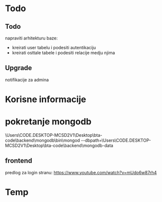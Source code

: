 # Todo

## Todo
napraviti arhitekturu baze:
* kreirati user tabelu i podesiti autentikaciju
* kreirati osttale tabele i podesiti relacije medju njima

## Upgrade

notifikacije za admina

# Korisne informacije

# pokretanje mongodb

\Users\CODE.DESKTOP-MCSD2V1\Desktop\bta-code\backend\mongodb\bin\mongod --dbpath=\Users\CODE.DESKTOP-MCSD2V1\Desktop\bta-code\backend\mongodb-data

## frontend
predlog za login stranu: https://www.youtube.com/watch?v=mUdo6w87rh4

# Temp